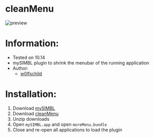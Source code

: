 # cleanMenu

![preview](preview.gif)

# Information:

- Tested on 10.14
- mySIMBL plugin to shrink the menubar of the running application
- Author:
    + [w0lfschild](https://github.com/w0lfschild)

# Installation:

1. Download [mySIMBL](https://github.com/w0lfschild/app_updates/raw/master/mySIMBL/mySIMBL_master.zip)
2. Download [cleanMenu](https://github.com/w0lfschild/moreMenu/raw/master/build/moreMenu.bundle.zip)
3. Unzip downloads
4. Open `mySIMBL.app` and open `moreMenu.bundle`
5. Close and re-open all applications to load the plugin

